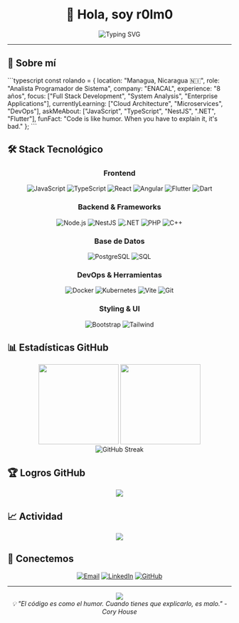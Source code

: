 <div align="center">

# 👋 Hola, soy r0lm0

<img src="https://readme-typing-svg.herokuapp.com?font=Fira+Code&size=22&duration=3000&pause=1000&color=00D9FF&center=true&vCenter=true&width=435&lines=Analista+Programador+de+Sistema;Desarrollador+Full+Stack;ENACAL+Managua+Nicaragua;8+años+de+experiencia" alt="Typing SVG" />

</div>

---

## 🚀 Sobre mí

\`\`\`typescript
const rolando = {
    location: "Managua, Nicaragua 🇳🇮",
    role: "Analista Programador de Sistema",
    company: "ENACAL",
    experience: "8 años",
    focus: ["Full Stack Development", "System Analysis", "Enterprise Applications"],
    currentlyLearning: ["Cloud Architecture", "Microservices", "DevOps"],
    askMeAbout: ["JavaScript", "TypeScript", "NestJS", ".NET", "Flutter"],
    funFact: "Code is like humor. When you have to explain it, it's bad."
};
\`\`\`

## 🛠️ Stack Tecnológico

<div align="center">

### Frontend
![JavaScript](https://img.shields.io/badge/JavaScript-F7DF1E?style=for-the-badge&logo=javascript&logoColor=black)
![TypeScript](https://img.shields.io/badge/TypeScript-007ACC?style=for-the-badge&logo=typescript&logoColor=white)
![React](https://img.shields.io/badge/React-20232A?style=for-the-badge&logo=react&logoColor=61DAFB)
![Angular](https://img.shields.io/badge/Angular-DD0031?style=for-the-badge&logo=angular&logoColor=white)
![Flutter](https://img.shields.io/badge/Flutter-02569B?style=for-the-badge&logo=flutter&logoColor=white)
![Dart](https://img.shields.io/badge/Dart-0175C2?style=for-the-badge&logo=dart&logoColor=white)

### Backend & Frameworks
![Node.js](https://img.shields.io/badge/Node.js-43853D?style=for-the-badge&logo=node.js&logoColor=white)
![NestJS](https://img.shields.io/badge/NestJS-E0234E?style=for-the-badge&logo=nestjs&logoColor=white)
![.NET](https://img.shields.io/badge/.NET-5C2D91?style=for-the-badge&logo=.net&logoColor=white)
![PHP](https://img.shields.io/badge/PHP-777BB4?style=for-the-badge&logo=php&logoColor=white)
![C++](https://img.shields.io/badge/C++-00599C?style=for-the-badge&logo=c%2B%2B&logoColor=white)

### Base de Datos
![PostgreSQL](https://img.shields.io/badge/PostgreSQL-316192?style=for-the-badge&logo=postgresql&logoColor=white)
![SQL](https://img.shields.io/badge/SQL-4479A1?style=for-the-badge&logo=mysql&logoColor=white)

### DevOps & Herramientas
![Docker](https://img.shields.io/badge/Docker-2496ED?style=for-the-badge&logo=docker&logoColor=white)
![Kubernetes](https://img.shields.io/badge/Kubernetes-326CE5?style=for-the-badge&logo=kubernetes&logoColor=white)
![Vite](https://img.shields.io/badge/Vite-646CFF?style=for-the-badge&logo=vite&logoColor=white)
![Git](https://img.shields.io/badge/Git-F05032?style=for-the-badge&logo=git&logoColor=white)

### Styling & UI
![Bootstrap](https://img.shields.io/badge/Bootstrap-563D7C?style=for-the-badge&logo=bootstrap&logoColor=white)
![Tailwind](https://img.shields.io/badge/Tailwind_CSS-38B2AC?style=for-the-badge&logo=tailwind-css&logoColor=white)

</div>

## 📊 Estadísticas GitHub

<div align="center">
  <img height="180em" src="https://github-readme-stats.vercel.app/api?username=r0lm0&show_icons=true&theme=tokyonight&include_all_commits=true&count_private=true&hide_border=true&bg_color=0D1117"/>
  <img height="180em" src="https://github-readme-stats.vercel.app/api/top-langs/?username=r0lm0&layout=compact&langs_count=8&theme=tokyonight&hide_border=true&bg_color=0D1117"/>
</div>

<div align="center">
  <img src="https://github-readme-streak-stats.herokuapp.com/?user=r0lm0&theme=tokyonight&hide_border=true&background=0D1117" alt="GitHub Streak" />
</div>

## 🏆 Logros GitHub

<div align="center">
  <img src="https://github-profile-trophy.vercel.app/?username=r0lm0&theme=tokyonight&no-frame=true&no-bg=true&margin-w=4&row=1" />
</div>

## 📈 Actividad

<div align="center">
  <img src="https://github-readme-activity-graph.vercel.app/graph?username=r0lm0&theme=tokyo-night&hide_border=true&bg_color=0D1117" />
</div>

## 🤝 Conectemos

<div align="center">

[![Email](https://img.shields.io/badge/Email-D14836?style=for-the-badge&logo=gmail&logoColor=white)](mailto:r0lm033@yahoo.es)
[![LinkedIn](https://img.shields.io/badge/LinkedIn-0077B5?style=for-the-badge&logo=linkedin&logoColor=white)](https://linkedin.com/in/lenin-osorio)
[![GitHub](https://img.shields.io/badge/GitHub-100000?style=for-the-badge&logo=github&logoColor=white)](https://github.com/r0lm0)

</div>

---

<div align="center">
  <img src="https://komarev.com/ghpvc/?username=r0lm0&color=00D9FF&style=for-the-badge&label=PROFILE+VIEWS" />
</div>

<div align="center">
  <i>💡 "El código es como el humor. Cuando tienes que explicarlo, es malo." - Cory House</i>
</div>
